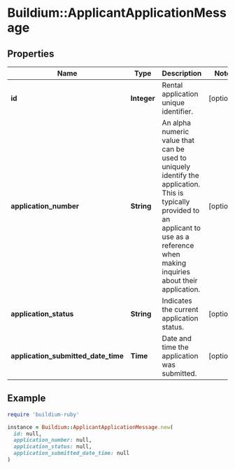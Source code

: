 # Buildium::ApplicantApplicationMessage

## Properties

| Name | Type | Description | Notes |
| ---- | ---- | ----------- | ----- |
| **id** | **Integer** | Rental application unique identifier. | [optional] |
| **application_number** | **String** | An alpha numeric value that can be used to uniquely identify the application. This is typically provided to an applicant to use as a reference when making inquiries about their application. | [optional] |
| **application_status** | **String** | Indicates the current application status. | [optional] |
| **application_submitted_date_time** | **Time** | Date and time the application was submitted. | [optional] |

## Example

```ruby
require 'buildium-ruby'

instance = Buildium::ApplicantApplicationMessage.new(
  id: null,
  application_number: null,
  application_status: null,
  application_submitted_date_time: null
)
```

